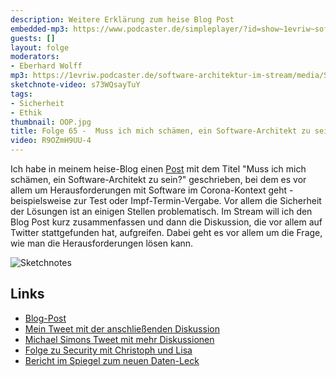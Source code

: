 ```yaml
---
description: Weitere Erklärung zum heise Blog Post
embedded-mp3: https://www.podcaster.de/simpleplayer/?id=show~1evriw~software-architektur-im-stream~pod-37b0fe79a2025f5f9ff9b9dac&v=1625238308
guests: []
layout: folge
moderators:
- Eberhard Wolff
mp3: https://1evriw.podcaster.de/software-architektur-im-stream/media/Schaemen.mp3
sketchnote-video: s73WQsayTuY
tags:
- Sicherheit
- Ethik
thumbnail: OOP.jpg
title: Folge 65 -  Muss ich mich schämen, ein Software-Architekt zu sein?
video: R9OZmH9UU-4
---
```


Ich habe in meinem heise-Blog einen
[Post](https://www.heise.de/developer/artikel/Muss-ich-mich-schaemen-Software-Architekt-zu-sein-6116235.html)
mit dem Titel "Muss ich mich schämen, ein Software-Architekt zu sein?"
geschrieben, bei dem es vor allem um Herausforderungen mit Software im
Corona-Kontext geht - beispielsweise zur Test oder
Impf-Termin-Vergabe. Vor allem die Sicherheit der Lösungen ist an
einigen Stellen problematisch. Im Stream will ich den Blog Post kurz
zusammenfassen und dann die Diskussion, die vor allem auf Twitter
stattgefunden hat, aufgreifen. Dabei geht es vor allem um die Frage,
wie man die Herausforderungen lösen kann.

![Sketchnotes](/sketchnotes/folge65.jpg)

## Links

* [Blog-Post](https://www.heise.de/developer/artikel/Muss-ich-mich-schaemen-Software-Architekt-zu-sein-6116235.html)
* [Mein Tweet mit der anschließenden Diskussion](https://twitter.com/ewolff/status/1408000913457958919)
* [Michael Simons Tweet mit mehr Diskussionen](https://twitter.com/rotnroll666/status/1408150686697721861)
* [Folge zu Security mit Christoph und Lisa](https://software-architektur.tv/2021/06/25/folge64.html)
* [Bericht im Spiegel zum neuen Daten-Leck](https://www.spiegel.de/netzwelt/web/online-marktplaetze-it-experte-entdeckt-informationen-von-700-000-kaeufern-a-7626137c-1d68-4fa2-978e-5d3b60ea8389)
